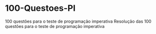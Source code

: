 # 100-Questoes-PI
100 questões para o teste de programação imperativa
Resolução das 100 questões para o teste de programação imperativa
